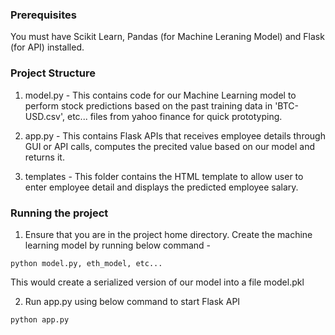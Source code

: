 ### Prerequisites
You must have Scikit Learn, Pandas (for Machine Leraning Model) and Flask (for API) installed.

### Project Structure
1. model.py - This contains code for our Machine Learning model to perform stock predictions based on the past training data in 'BTC-USD.csv', etc... files from yahoo finance for quick prototyping.

2. app.py - This contains Flask APIs that receives employee details through GUI or API calls, computes the precited value based on our model and returns it.

3. templates - This folder contains the HTML template to allow user to enter employee detail and displays the predicted employee salary.

### Running the project
1. Ensure that you are in the project home directory. Create the machine learning model by running below command -
```
python model.py, eth_model, etc...
```
This would create a serialized version of our model into a file model.pkl

2. Run app.py using below command to start Flask API
```
python app.py
```

